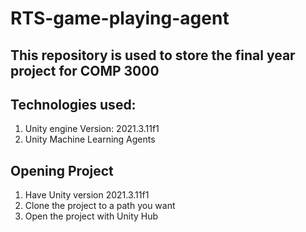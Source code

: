 # RTS-game-playing-agent

## This repository is used to store the final year project for COMP 3000

## Technologies used: 
1. Unity engine Version: 2021.3.11f1
2. Unity Machine Learning Agents


## Opening Project 

1. Have Unity version 2021.3.11f1
2. Clone the project to a path you want
3. Open the project with Unity Hub